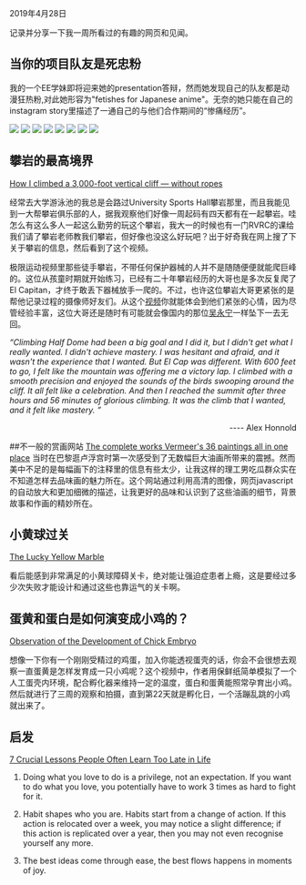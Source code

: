 2019年4月28日

记录并分享一下我一周所看过的有趣的网页和见闻。

## 当你的项目队友是死忠粉
我的一个EE学妹即将迎来她的presentation答辩，然而她发现自己的队友都是动漫狂热粉,对此她形容为"fetishes for Japanese anime"。无奈的她只能在自己的instagram story里描述了一通自己的与他们合作期间的“惨痛经历”。

![](images/huijuan1.png)
<img src="images/huijuan1.PNG" />
![](images/huijuan2.png)
![](images/huijuan3.png)
![](images/huijuan4.png)
![](images/huijuan5.png)
![](images/huijuan6.png)
![](images/huijuan7.png)


## 攀岩的最高境界
[How I climbed a 3,000-foot vertical cliff — without ropes](https://www.ted.com/talks/alex_honnold_how_i_climbed_a_3_000_foot_vertical_cliff_without_ropes/transcript)

经常去大学游泳池的我总是会路过University Sports Hall攀岩那里，而且我能见到一大帮攀岩俱乐部的人，据我观察他们好像一周起码有四天都有在一起攀岩。哇怎么有这么多人一起这么勤劳的玩这个攀岩，我大一的时候也有一门RVRC的课给我们请了攀岩老师教我们攀岩，但好像也没这么好玩吧？出于好奇我在网上搜了下关于攀岩的信息，然后看到了这个视频。

极限运动视频里那些徒手攀岩，不带任何保护器械的人并不是随随便便就能爬巨峰的。这位从孩童时期就开始练习，已经有二十年攀岩经历的大哥也是多次反复爬了El Capitan，才终于敢丢下器械放手一爬的。不过，也许这位攀岩大哥更紧张的是帮他记录过程的摄像师好友们。从这个[视频](https://www.youtube.com/watch?v=3-wjmIFlnNo)你就能体会到他们紧张的心情，因为尽管经验丰富，这位大哥还是随时有可能就会像国内的那位[吴永宁](https://baike.baidu.com/item/%E5%90%B4%E6%B0%B8%E5%AE%81/22246529)一样坠下一去无回。

<em>“Climbing Half Dome had been a big goal and I did it, but I didn't get what I really wanted. I didn't achieve mastery. I was hesitant and afraid, and it wasn't the experience that I wanted. But El Cap was different. With 600 feet to go, I felt like the mountain was offering me a victory lap. I climbed with a smooth precision and enjoyed the sounds of the birds swooping around the cliff. It all felt like a celebration. And then I reached the summit after three hours and 56 minutes of glorious climbing. It was the climb that I wanted, and it felt like mastery. ”</em>  <div style="text-align: right"> ---- Alex Honnold </div>


##不一般的赏画网站 
[The complete works Vermeer's 36 paintings all in one place](https://artsandculture.google.com/project/vermeer-paintings)
当时在巴黎逛卢浮宫时第一次感受到了无数幅巨大油画所带来的震撼。然而美中不足的是每幅画下的注释里的信息有些太少，让我这样的理工男吃瓜群众实在不知道怎样去品味画的魅力所在。这个网站通过利用高清的图像，网页javascript的自动放大和更加细微的描述，让我更好的品味和认识到了这些油画的细节，背景故事和作画的精妙所在。


## 小黄球过关
[The Lucky Yellow Marble](https://youtu.be/ytV76_ZWprQ)

看后能感到非常满足的小黄球障碍关卡，绝对能让强迫症患者上瘾，这是要经过多少次失败才能设计和通过这些也靠运气的关卡啊。


## 蛋黄和蛋白是如何演变成小鸡的？
[Observation of the Development of Chick Embryo](https://youtu.be/uE0uKvUbcfw)

想像一下你有一个刚刚受精过的鸡蛋，加入你能透视蛋壳的话，你会不会很想去观察一直蛋黄是怎样发育成一只小鸡呢？这个视频中，作者用保鲜纸简单模拟了一个人工蛋壳内环境，配合孵化器来维持一定的温度，蛋白和蛋黄能照常孕育出小鸡。然后就进行了三周的观察和拍摄，直到第22天就是孵化日，一个活蹦乱跳的小鸡就出来了。


## 启发
[7 Crucial Lessons People Often Learn Too Late in Life](https://youtu.be/WbvdOuo9pkc)

1. Doing what you love to do is a privilege, not an expectation. If you want to do what you love, you potentially have to work 3 times as hard to fight for it.

2. Habit shapes who you are. Habits start from a change of action. If this action is relocated over a week, you may notice a slight difference; if this action is replicated over a year, then you may not even recognise yourself any more.

3. The best ideas come through ease, the best flows happens in moments of joy.
